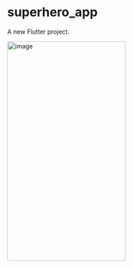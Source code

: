 # superhero_app

A new Flutter project.

<img width="270" height="500" alt="image" src="https://github.com/user-attachments/assets/c9f4f67d-27c6-4d72-b2c8-30ba5555dde5" />

